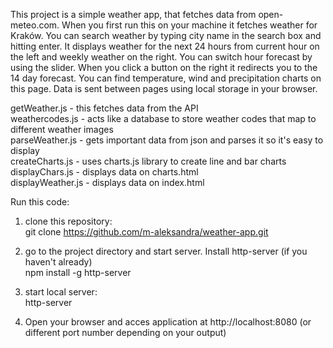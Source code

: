 This project is a simple weather app, that fetches data from open-meteo.com. When you first run this on your machine it fetches weather for Kraków. You can search weather by typing city name in the search box and hitting enter. It displays weather for the next 24 hours from current hour on the left and weekly weather on the right. You can switch hour forecast by using the slider. When you click a button on the right it redirects you to the 14 day forecast. You can find temperature, wind and precipitation charts on this page. Data is sent between pages using local storage in your browser. 

getWeather.js - this fetches data from the API<br>
weathercodes.js - acts like a database to store weather codes that map to different weather images<br>
parseWeather.js - gets important data from json and parses it so it's easy to display<br>
createCharts.js - uses charts.js library to create line and bar charts<br>
displayChars.js - displays data on charts.html<br>
displayWeather.js - displays data on index.html<br>


Run this code:

1. clone this repository:<br>
    git clone https://github.com/m-aleksandra/weather-app.git

2. go to the project directory and start server. Install
    http-server (if you haven't already)<br>
    npm install -g http-server

3. start local server:<br>
    http-server

4. Open your browser and acces application at http://localhost:8080 (or different port number depending on your output)





